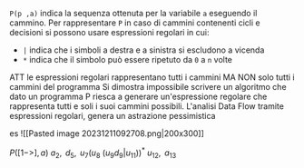 `P(p ,a)` indica la sequenza ottenuta per la variabile `a` eseguendo il cammino.
Per rappresentare `P` in caso di cammini contenenti cicli e decisioni si possono usare espressioni regolari in cui:
- `|` indica che i simboli a destra e a sinistra si escludono a vicenda
- `*` indica che il simbolo può essere ripetuto da `0` a `n` volte

ATT le espressioni regolari rappresentano tutti i cammini MA NON solo tutti i cammini del programma
Si dimostra impossibile scrivere un algoritmo che dato un programma P riesca a generare un'espressione regolare che rappresenta tutti e soli i suoi cammini possibili.
L'analisi Data Flow tramite espressioni regolari, genera un astrazione pessimistica

es
![[Pasted image 20231211092708.png|200x300]]

$P([1 ->], a)$
$a_2,\text{ }d_5,\text{ }u_7(u_8\text{ }(u_9d_9 | u_{11}))^*\text{ }u_{12},\text{ }a_{13}$